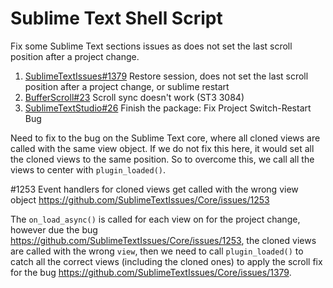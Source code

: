 # Sublime Text Shell Script


Fix some Sublime Text sections issues as does not set the last scroll position after a project change.


1. [SublimeTextIssues#1379](https://github.com/SublimeTextIssues/Core/issues/1379) Restore session, does not set the last scroll position after a project change, or sublime restart
1. [BufferScroll#23](https://github.com/titoBouzout/BufferScroll/issues/23) Scroll sync doesn't work (ST3 3084)
1. [SublimeTextStudio#26](https://github.com/evandrocoan/SublimeTextStudio/issues/26) Finish the package: Fix Project Switch-Restart Bug


Need to fix to the bug on the Sublime Text core, where all cloned views are called with the same
view object. If we do not fix this here, it would set all the cloned views to the same
position. So to overcome this, we call all the views to center with `plugin_loaded()`.

#1253 Event handlers for cloned views get called with the wrong view object
https://github.com/SublimeTextIssues/Core/issues/1253

The `on_load_async()` is called for each view on for the project change, however
due the bug https://github.com/SublimeTextIssues/Core/issues/1253, the cloned
views are called with the wrong `view`, then we need to call `plugin_loaded()` to catch
all the correct views (including the cloned ones) to apply the scroll fix for the bug
https://github.com/SublimeTextIssues/Core/issues/1379.

